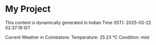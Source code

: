 # My Project

This content is dynamically generated in Indian Time (IST): 2025-03-22 02:37:19 IST


Current Weather in Coimbatore:
Temperature: 25.23 °C
Condition: mist
